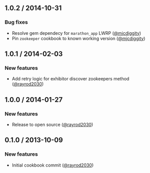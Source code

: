 ## 1.0.2 / 2014-10-31

### Bug fixes

* Resolve gem dependecy for `marathon_app` LWRP ([@mjcdiggity])
* Pin `zookeeper` cookbook to known working version ([@mjcdiggity])

## 1.0.1 / 2014-02-03

### New features

* Add retry logic for exhibitor discover zookeepers method ([@rayrod2030])

## 1.0.0 / 2014-01-27

### New features

* Release to open source ([@rayrod2030])

## 0.1.0 / 2013-10-09

### New features

* Initial cookbook commit ([@rayrod2030][])

[@rayrod2030]: https://github.com/rayrod2030
[@mjcdiggity]: https://github.com/mjcdiggity
